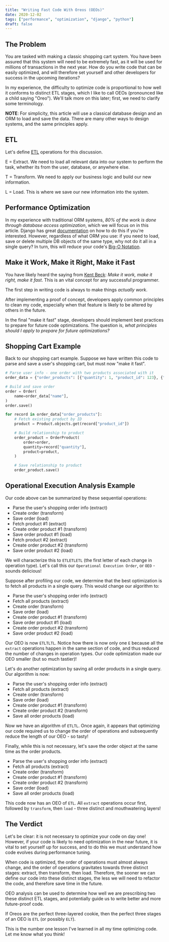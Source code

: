 ```yaml
---
title: "Writing Fast Code With Oreos (OEOs)"
date: 2020-12-02
tags: ["performance", "optimization", "django", "python"]
draft: false
---
```


## The Problem

You are tasked with making a classic shopping cart system. You have been assured that this system will
need to be extremely fast, as it will be used for millions of transactions in the next year. How do you 
write code that can be easily optimized, and will therefore set yourself and other developers for success
in the upcoming iterations?

In my experience, the difficulty to optimize code is proportional to how well it conforms to distinct ETL
stages, which I like to call OEOs (pronounced like a child saying "Oreo"). We'll talk more on this later;
first, we need to clarify some terminology.

**NOTE**: For simplicity, this article will use a classical database design and an ORM to load and
save the data. There are many other ways to design systems, and the same principles apply.

## ETL

Let's define [ETL][etl] operations for this discussion.

E = Extract. We need to load all relevant data into our system to perform the task, whether its from the
user, database, or anywhere else.

T = Transform. We need to apply our business logic and build our new information.

L = Load. This is where we save our new information into the system.

## Performance Optimization

In my experience with traditional ORM systems, *80% of the work is done through database access optimization*,
which we will focus on in this article. Django has great [documentation][django-db-optimizations] on 
how to do this if you're interested. However, regardless of what ORM you use: if you need to load, save 
or delete multiple DB objects of the same type, why not do it all in a single query? In turn, this will 
reduce your code's [Big-O Notation][big-o-notation].

## Make it Work, Make it Right, Make it Fast

You have likely heard the saying from [Kent Beck][make-it-work]: *Make it work, make it right, make it fast*. This
is an vital concept for any successful programmer.

The first step in writing code is always to make things *actually work*.

After implementing a proof of concept, developers apply common principles to clean my code, especially
when that feature is likely to be altered by others in the future.

In the final "make it fast" stage, developers should implement best practices to prepare for future 
code optimizations. The question is, *what principles should I apply to prepare for future optimizations?*

## Shopping Cart Example

Back to our shopping cart example. Suppose we have written this code to parse and save a user's shopping
cart, but must now "make it fast".

```python
# Parse user info - one order with two products associated with it
order_data = {"order_products": [{"quantity": 1, "product_id": 123}, {"quantity": 3, "product_id": 456}]}

# Build and save order
order = Order(
    name=order_data["name"],
)
order.save()

for record in order_data["order_products"]:
    # Fetch existing product by ID
    product = Product.objects.get(record["product_id"])

    # Build relationship to product
    order_product = OrderProduct(
        order=order,
        quantity=record["quantity"],
        product=product,
    )

    # Save relationship to product
    order_product.save()
```

## Operational Execution Analysis Example

Our code above can be summarized by these sequential operations:

- Parse the user's shopping order info (extract)
- Create order (transform)
- Save order (load)
- Fetch product #1 (extract)
- Create order product #1 (transform)
- Save order product #1 (load)
- Fetch product #2 (extract)
- Create order product #2 (transform)
- Save order product #2 (load)

We will characterize this to `ETLETLETL` (the first letter of each change in operation type). Let's
call this our `Operational Execution Order`, or `OEO` - sounds delicious!

Suppose after profiling our code, we determine that the best optimization is to fetch all 
products in a single query. This would change our algorithm to:

- Parse the user's shopping order info (extract)
- Fetch all products (extract)
- Create order (transform)
- Save order (load)
- Create order product #1 (transform)
- Save order product #1 (load)
- Create order product #2 (transform)
- Save order product #2 (load)

Our OEO is now `ETLTLTL`. Notice how there is now only one `E` because all
the `extract` operations happen in the same section of code, and thus reduced the number of changes
in operation types. Our code optimization made our OEO smaller (but so much tastier)!

Let's do another optimization by saving all order products in a single query. Our algorithm is now:

- Parse the user's shopping order info (extract)
- Fetch all products (extract)
- Create order (transform)
- Save order (load)
- Create order product #1 (transform)
- Create order product #2 (transform)
- Save all order products (load)

Now we have an algorithm of `ETLTL`. Once again, it appears that optimizing our code required us to change
the order of operations and subsequently reduce the length of our OEO - so tasty!
 
Finally, while this is not necessary, let's save the order object at the same time as the order products.

- Parse the user's shopping order info (extract)
- Fetch all products (extract)
- Create order (transform)
- Create order product #1 (transform)
- Create order product #2 (transform)
- Save order (load)
- Save all order products (load)

This code now has an OEO of `ETL`. All `extract` operations occur 
first, followed by `transform`, then `load` - three distinct and mouthwatering layers!

## The Verdict

Let's be clear: it is not necessary to optimize your code on day one! However, if your code is likely
to need optimization in the near future, it is vital to set yourself up for success, and to do this we
must understand how code evolves during performance tuning.

When code is optimized, the order of operations must almost always change, and the order of operations
gravitates towards three distinct stages: extract, then transform, then load. Therefore, the sooner 
we can define our code into these distinct stages, the less we will need to refactor the code,
and therefore save time in the future.

OEO analysis can be used to determine how well we are prescribing two these distinct ETL stages,
and potentially guide us to write better and more future-proof code.

If Oreos are the perfect three-layered cookie, then the perfect three stages of an OEO is
`ETL` (or possibly `ELT`). 

This is the number one lesson I've learned in all my time optimizing code. Let me know what you think!

[make-it-work]: https://wiki.c2.com/?MakeItWorkMakeItRightMakeItFast#:~:text=your%20code%20base.%5D-,Right.,to%20DesignForPerformance%20ahead%20of%20time.
[django-db-optimizations]: https://docs.djangoproject.com/en/3.1/topics/db/optimization/
[big-o-notation]: https://en.wikipedia.org/wiki/Big_O_notation
[etl]: https://en.wikipedia.org/wiki/Extract,_transform,_load
